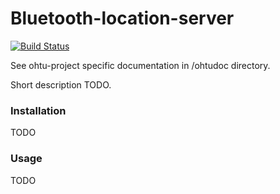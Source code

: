 # Bluetooth-location-server

[![Build Status](https://travis-ci.org/ubikampus/Bluetooth-location-server.svg?branch=master)](https://travis-ci.org/ubikampus/Bluetooth-location-server)


See ohtu-project specific documentation in /ohtudoc directory.

Short description TODO.

### Installation
TODO

### Usage
TODO
